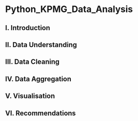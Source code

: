 # Python_KPMG_Data_Analysis
## I. Introduction

## II. Data Understanding
## III. Data Cleaning
## IV. Data Aggregation
## V. Visualisation 
## VI. Recommendations

